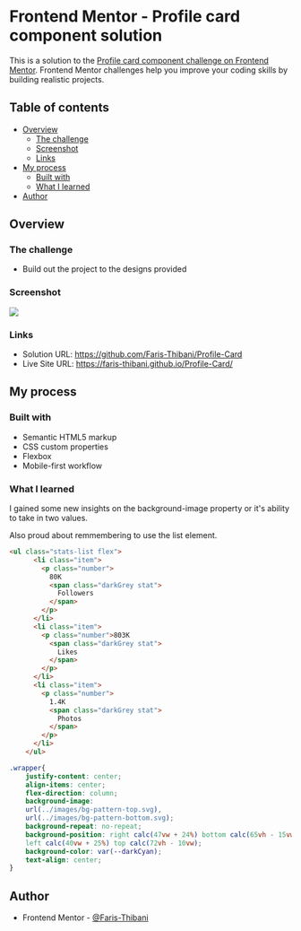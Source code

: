 # Frontend Mentor - Profile card component solution

This is a solution to the [Profile card component challenge on Frontend Mentor](https://www.frontendmentor.io/challenges/profile-card-component-cfArpWshJ). Frontend Mentor challenges help you improve your coding skills by building realistic projects. 

## Table of contents

- [Overview](#overview)
  - [The challenge](#the-challenge)
  - [Screenshot](#screenshot)
  - [Links](#links)
- [My process](#my-process)
  - [Built with](#built-with)
  - [What I learned](#what-i-learned)
- [Author](#author)


## Overview

### The challenge

- Build out the project to the designs provided

### Screenshot

![](./screenshot.png)

### Links

- Solution URL: https://github.com/Faris-Thibani/Profile-Card
- Live Site URL: https://faris-thibani.github.io/Profile-Card/

## My process

### Built with

- Semantic HTML5 markup
- CSS custom properties
- Flexbox
- Mobile-first workflow


### What I learned

I gained some new insights on the background-image property or it's ability to take in two values.

Also proud about remmembering to use the list element.
```html
<ul class="stats-list flex">
      <li class="item">
        <p class="number">
          80K
          <span class="darkGrey stat">
            Followers
          </span>
        </p>
      </li>
      <li class="item">
        <p class="number">803K
          <span class="darkGrey stat">
            Likes
          </span>
        </p>
      </li>
      <li class="item">
        <p class="number">
          1.4K
          <span class="darkGrey stat">
            Photos
          </span>
        </p>
      </li>
    </ul>
```
```css
.wrapper{
    justify-content: center;
    align-items: center;
    flex-direction: column;
    background-image:
    url(../images/bg-pattern-top.svg),
    url(../images/bg-pattern-bottom.svg);
    background-repeat: no-repeat;
    background-position: right calc(47vw + 24%) bottom calc(65vh - 15vw),
    left calc(40vw + 25%) top calc(72vh - 10vw);
    background-color: var(--darkCyan);
    text-align: center;
}
```




## Author


- Frontend Mentor - [@Faris-Thibani](https://www.frontendmentor.io/profile/Faris-Thibani)

